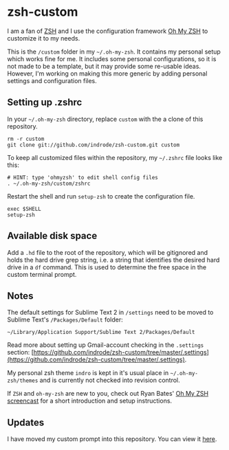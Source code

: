 # zsh-custom
I am a fan of [ZSH](http://www.zsh.org/) and I use the configuration framework [Oh My ZSH](https://github.com/robbyrussell/oh-my-zsh) to customize it to my needs.

This is the `/custom` folder in my `~/.oh-my-zsh`. It contains my personal setup which works fine for me. It includes some personal configurations, so it is not made to be a template, but it may provide some re-usable ideas. However, I'm working on making this more generic by adding personal settings and configuration files.

## Setting up .zshrc

In your `~/.oh-my-zsh` directory, replace `custom` with the a clone of this repository.

    rm -r custom
    git clone git://github.com/indrode/zsh-custom.git custom

To keep all customized files within the repository, my `~/.zshrc` file looks like this:

    # HINT: type 'ohmyzsh' to edit shell config files
    . ~/.oh-my-zsh/custom/zshrc

Restart the shell and run `setup-zsh` to create the configuration file.

    exec $SHELL
    setup-zsh

## Available disk space

Add a `.hd` file to the root of the repository, which will be gitignored and holds the hard drive grep string, i.e. a string that identifies the desired hard drive in a `df` command. This is used to determine the free space in the custom terminal prompt.

## Notes

The default settings for Sublime Text 2 in `/settings` need to be moved to Sublime Text's `/Packages/Default` folder:

    ~/Library/Application Support/Sublime Text 2/Packages/Default

Read more about setting up Gmail-account checking in the `.settings` section: [https://github.com/indrode/zsh-custom/tree/master/.settings](https://github.com/indrode/zsh-custom/tree/master/.settings).

My personal zsh theme `indro` is kept in it's usual place in `~/.oh-my-zsh/themes` and is currently not checked into revision control.

If `ZSH` and `oh-my-zsh` are new to you, check out Ryan Bates' [Oh My ZSH screencast](http://railscasts.com/episodes/308-oh-my-zsh) for a short introduction and setup instructions.

## Updates

I have moved my custom prompt into this repository. You can view it [here](https://github.com/indrode/zsh-custom/blob/master/indro.zsh-theme).
